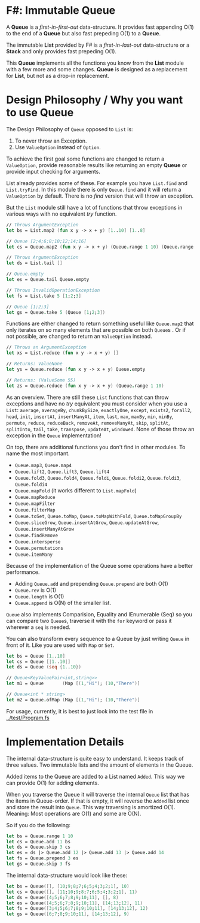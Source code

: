 # F#: Immutable Queue

A **Queue** is a *first-in-first-out* data-structure. It provides fast appending O(1) to the end of a **Queue** but also
fast prepeding O(1) to a **Queue**.

The immutable **List** provided by F# is a *first-in-last-out* data-structure or a **Stack** and only provides fast prepeding O(1).

This **Queue** implements all the functions you know from the **List** module with a few more and some changes. **Queue** is designed as a replacement for **List**, but not as a drop-in replacement.

# Design Philosophy / Why you want to use Queue

The Design Philosophy of `Queue` opposed to `List` is:

1. To never throw an Exception.
2. Use `ValueOption` instead of `Option`.

To achieve the first goal some functions are changed to return a `ValueOption`, provide reasonable results like
returning an empty **Queue** or provide input checking for arguments.

List already provides some of these. For example you have `List.find` and `List.tryFind`. In this module there
is only `Queue.find` and it will return a `ValueOption` by default. There is no *find* version that will throw
an exception.

But the `List` module still have a lot of functions that throw exceptions in various ways with
no equivalent *try* function.

```fsharp
// Throws ArgumentException
let bs = List.map2 (fun x y -> x + y) [1..10] [1..8]

// Queue [2;4;6;8;10;12;14;16]
let cs = Queue.map2 (fun x y -> x + y) (Queue.range 1 10) (Queue.range 1 8)

// Throws ArgumentException
let ds = List.tail []

// Queue.empty
let es = Queue.tail Queue.empty

// Throws InvalidOperationException
let fs = List.take 5 [1;2;3]

// Queue [1;2;3]
let gs = Queue.take 5 (Queue [1;2;3])
```

Functions are either changed to return something useful like `Queue.map2` that only iterates
on so many elements that are possible on both `Queue`s . Or if not possible, are changed to
return an `ValueOption` instead.

```fsharp
// Throws an ArgumentException
let xs = List.reduce (fun x y -> x + y) []

// Returns: ValueNone
let ys = Queue.reduce (fun x y -> x + y) Queue.empty

// Returns: (ValueSome 55)
let zs = Queue.reduce (fun x y -> x + y) (Queue.range 1 10)
```

As an overview. There are still these `List` functions that can throw exceptions and have no *try* equivalent you must consider when you use a `List`: `average`, `averageBy`, `chunkBySize`, `exactlyOne`, `except`, `exists2`, `forall2`,
`head`, `init`, `insertAt`, `insertManyAt`, `item`, `last`, `max`, `maxBy`, `min`,
`minBy`, `permute`, `reduce`, `reduceBack`, `removeAt`, `removeManyAt`, `skip`, `splitAt`, `splitInto`, `tail`,
`take`, `transpose`, `updateAt`, `windowed`. None of those throw an exception in the `Queue` implementation!

On top, there are additional functions you don't find in other modules. To name the most important.

* `Queue.map3`, `Queue.map4`
* `Queue.lift2`, `Queue.lift3`, `Queue.lift4`
* `Queue.fold3`, `Queue.fold4`, `Queue.foldi`, `Queue.foldi2`, `Queue.foldi3`, `Queue.foldi4`
* `Queue.mapFold` (it works different to `List.mapFold`)
* `Queue.mapReduce`
* `Queue.mapFilter`
* `Queue.filterMap`
* `Queue.toSet`, `Queue.toMap`, `Queue.toMapWithFold`, `Queue.toMapGroupBy`
* `Queue.sliceGrow`, `Queue.insertAtGrow`, `Queue.updateAtGrow`, `Queue.insertManyAtGrow`
* `Queue.findRemove`
* `Queue.intersperse`
* `Queue.permutations`
* `Queue.itemMany`

Because of the implementation of the Queue some operations have a better performance.

* Adding `Queue.add` and prepending `Queue.prepend` are both O(1)
* `Queue.rev` is O(1)
* `Queue.length` is O(1)
* `Queue.append` is O(N) of the smaller list.

`Queue` also implements Comparision, Equality and IEnumerable (Seq) so you can compare two `Queue`s, traverse it with the `for` keyword or pass it wherever a `seq` is needed.

You can also transform every sequence to a Queue by just writing `Queue` in front of it. Like you are used with `Map` or `Set`.

```fsharp
let bs = Queue [1..10]
let cs = Queue [|1..10|]
let ds = Queue (seq {1..10})

// Queue<KeyValuePair<int,string>>
let m1 = Queue       (Map [(1,"Hi"); (10,"There")]

// Queue<int * string>
let m2 = Queue.ofMap (Map [(1,"Hi"); (10,"There")]
```

For usage, currently, it is best to just look into the test file in [../test/Program.fs](https://github.com/DavidRaab/Queue/blob/master/test/Program.fs)

# Implementation Details

The internal data-structure is quite easy to understand. It keeps track of three values. Two immutable lists and the amount of elements in the Queue.

Added items to the Queue are added to a List named `Added`. This way we can provide O(1) for adding elements.

When you traverse the Queue it will traverse the internal `Queue` list that has the items in Queue-order. If that is empty, it will reverse the `Added` list once and store the result into `Queue`. This way traversing is amortized O(1). Meaning: Most operations are O(1) and some are O(N).

So if you do the following:

```fsharp
let bs = Queue.range 1 10
let cs = Queue.add 11 bs
let ds = Queue.skip 3 cs
let es = ds |> Queue.add 12 |> Queue.add 13 |> Queue.add 14
let fs = Queue.prepend 3 es
let gs = Queue.skip 3 fs
```

The internal data-structure would look like these:

```fsharp
let bs = Queue([], [10;9;8;7;6;5;4;3;2;1], 10)
let cs = Queue([], [11;10;9;8;7;6;5;4;3;2;1], 11)
let ds = Queue([4;5;6;7;8;9;10;11], [], 8)
let es = Queue([4;5;6;7;8;9;10;11], [14;13;12], 11)
let fs = Queue([3;4;5;6;7;8;9;10;11], [14;13;12], 12)
let gs = Queue([6;7;8;9;10;11], [14;13;12], 9)
```
